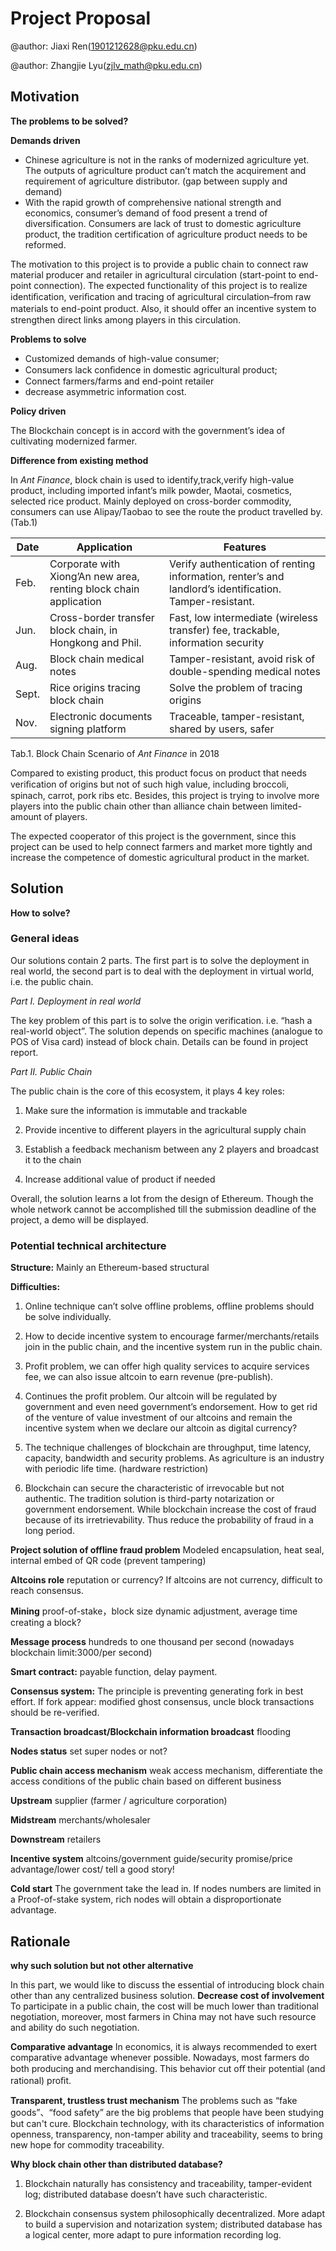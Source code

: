 # Project Proposal

@author: Jiaxi Ren(1901212628@pku.edu.cn)

@author: Zhangjie Lyu(zjlv_math@pku.edu.cn)

## Motivation

**The problems to be solved?**

**Demands driven**

+ Chinese agriculture is not in the ranks of modernized agriculture yet. The outputs of agriculture product can’t match the acquirement and requirement of agriculture distributor. (gap between supply and demand)
+ With the rapid growth of comprehensive national strength and economics, consumer’s demand of food present a trend of diversification. Consumers are lack of trust to domestic agriculture product, the tradition certification of agriculture product needs to be reformed.



The motivation to this project is to provide a public chain to connect raw material producer and retailer in agricultural circulation (start-point to end-point connection). The expected functionality of this project is to realize identiﬁcation, veriﬁcation and tracing of agricultural circulation–from raw materials to end-point product. Also, it should oﬀer an incentive system to strengthen direct links among players in this circulation.



**Problems to solve**

+ Customized demands of high-value consumer; 
+  Consumers lack conﬁdence in domestic agricultural product; 
+  Connect farmers/farms and end-point retailer 
+  decrease asymmetric information cost.



**Policy driven**

The Blockchain concept is in accord with the government’s idea of cultivating modernized farmer.



**Difference from existing method**

In *Ant Finance*, block chain is used to identify,track,verify high-value product, including imported infant’s milk powder, Maotai, cosmetics, selected rice product. Mainly deployed on cross-border commodity, consumers can use Alipay/Taobao to see the route the product travelled by.(Tab.1) 

| Date  | Application                                                  | Features                                                     |
| ----- | ------------------------------------------------------------ | ------------------------------------------------------------ |
| Feb.  | Corporate   with Xiong’An new area, renting block chain application | Verify  authentication of renting information, renter’s and landlord’s  identification. Tamper-resistant. |
| Jun.  | Cross-border   transfer block chain, in Hongkong and Phil.   | Fast,   low intermediate (wireless transfer) fee, trackable, information security |
| Aug.  | Block  chain medical notes                                   | Tamper-resistant,   avoid risk of double-spending medical notes |
| Sept. | Rice origins tracing block chain                             | Solve the problem of tracing origins                         |
| Nov.  | Electronic  documents signing platform                       | Traceable,  tamper-resistant, shared by users, safer         |

Tab.1. Block Chain Scenario of *Ant Finance* in   2018



Compared to existing product, this product focus on product that needs veriﬁcation of origins but not of such high value, including broccoli, spinach, carrot, pork ribs etc. Besides, this project is trying to involve more players into the public chain other than alliance chain between limited-amount of players.

 The expected cooperator of this project is the government, since this project can be used to help connect farmers and market more tightly and increase the competence of domestic agricultural product in the market.



## Solution

**How to solve?**

### General ideas

Our solutions contain 2 parts. The first part is to solve the deployment in real world, the second part is to deal with the deployment in virtual world, i.e. the public chain.

*Part I. Deployment in real world*

The key problem of this part is to solve the origin verification. i.e. “hash a real-world object”. The solution depends on specific machines (analogue to POS of Visa card) instead of block chain. Details can be found in project report.

*Part II. Public Chain*

The public chain is the core of this ecosystem, it plays 4 key roles:

1. Make sure the information is immutable and trackable

2. Provide incentive to different players in the agricultural supply chain

3. Establish a feedback mechanism between any 2 players and broadcast it to the chain

4. Increase additional value of product if needed

Overall, the solution learns a lot from the design of Ethereum. Though the whole network cannot be accomplished till the submission deadline of the project, a demo will be displayed.

### Potential technical architecture

**Structure:** Mainly an Ethereum-based structural

**Difficulties:** 

1. Online technique can’t solve offline problems, offline problems should be solve individually.

2. How to decide incentive system to encourage farmer/merchants/retails join in the public chain, and the incentive system run in the public chain.

3. Profit problem, we can offer high quality services to acquire services fee, we can also issue altcoin to earn revenue (pre-publish).

4. Continues the profit problem. Our altcoin will be regulated by government and even need government’s endorsement. How to get rid of the venture of value investment of our altcoins and remain the incentive system when we declare our altcoin as digital currency?

5. The technique challenges of blockchain are throughput, time latency, capacity, bandwidth and security problems. As agriculture is an industry with periodic life time. (hardware restriction)

6. Blockchain can secure the characteristic of irrevocable but not authentic. The tradition solution is third-party notarization or government endorsement. While blockchain increase the cost of fraud because of its irretrievability. Thus reduce the probability of fraud in a long period.

 

**Project solution of offline fraud problem** Modeled encapsulation, heat seal, internal embed of QR code (prevent tampering)

**Altcoins role** reputation or currency? If altcoins are not currency, difficult to reach consensus. 

**Mining** proof-of-stake，block size dynamic adjustment, average time creating a block?

**Message process** hundreds to one thousand per second (nowadays blockchain limit:3000/per second)

**Smart contract:** payable function, delay payment.

**Consensus system:** The principle is preventing generating fork in best effort. If fork appear: modified ghost consensus, uncle block transactions should be re-verified.

**Transaction broadcast/Blockchain information broadcast** flooding

**Nodes status** set super nodes or not?

**Public chain access mechanism** weak access mechanism, differentiate the access conditions of the public chain based on different business

**Upstream** supplier (farmer / agriculture corporation) 

**Midstream** merchants/wholesaler

**Downstream** retailers

**Incentive system** altcoins/government guide/security promise/price advantage/lower cost/ tell a good story!

**Cold start** The government take the lead in. If nodes numbers are limited in a Proof-of-stake system, rich nodes will obtain a disproportionate advantage.



## Rationale

**why such solution but not other alternative**

In this part, we would like to discuss the essential of introducing block chain other than any centralized business solution.
**Decrease cost of involvement** To participate in a public chain, the cost will be much lower than traditional negotiation, moreover, most farmers in China may not have such resource and ability do such negotiation.

**Comparative advantage** In economics, it is always recommended to exert comparative advantage whenever possible. Nowadays, most farmers do both producing and merchandising. This behavior cut oﬀ their potential (and rational) proﬁt.

**Transparent, trustless trust mechanism** The problems such as “fake goods”、“food safety” are the big problems that people have been studying but can't cure. Blockchain technology, with its characteristics of information openness, transparency, non-tamper ability and traceability, seems to bring new hope for commodity traceability.



**Why block chain other than distributed database?**

1. Blockchain naturally has consistency and traceability, tamper-evident log; distributed database doesn’t have such characteristic.

2. Blockchain consensus system philosophically decentralized. More adapt to build a supervision and notarization system; distributed database has a logical center, more adapt to pure information recording log. 

